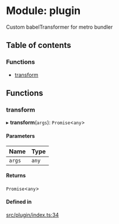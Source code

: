 # Module: plugin

Custom babelTransformer for metro bundler

## Table of contents

### Functions

- [transform](plugin.md#transform)

## Functions

### transform

▸ **transform**(`args`): `Promise`\<`any`\>

#### Parameters

| Name | Type |
| :------ | :------ |
| `args` | `any` |

#### Returns

`Promise`\<`any`\>

#### Defined in

[src/plugin/index.ts:34](https://github.com/inokawa/react-native-react-bridge/blob/6e88c7aaeb2065facab677943b1589e38f6c4a47/src/plugin/index.ts#L34)
